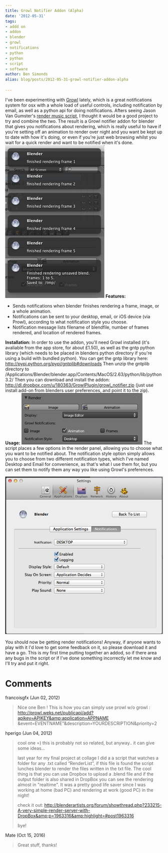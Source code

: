 ```yaml
---
title: Growl Notifier Addon (Alpha)
date: '2012-05-31'
tags:
- addd on
- addon
- blender
- growl
- notifications
- python
- python
- script
- software
author: Ben Simonds
alias: blog/posts/2012-05-31-growl-notifier-addon-alpha

---
```


I've been experimenting with [Growl](http://growl.info/) lately, which is a great notifications system for osx with a whole load of useful controls, including notification by email, as well as a python api for doing notifications. Afters seeing Jason Van Gumster's [render music script](http://wiki.blender.org/index.php/Extensions:2.6/Py/Scripts/Render/Render_Music), I thought it would be a good project to try and combine the two. The result is a Growl notifier addon for blender that gives you notifications about rendering, which is really useful to have if you're setting off an animation to render over night and you want be kept up to date with how it's doing, or even if you're just web browsing whilst you wait for a quick render and want to be notified when it's done. [![](/images/old/bgrowl.jpg)](/images/old/bgrowl.jpg) **Features:**

  * Sends notifications when blender finishes rendering a frame, image, or a whole animation.
  * Notifications can be sent to your desktop, email, or iOS device (via Prowl), according to what notification style you choose.
  * Notification message lists filename of blendfile, number of frames rendered, and location of rendered frames.

**Installation:** In order to use the addon, you'll need Growl installed (it's avaliable from the app store, for about £1.50), as well as the gntp python library (which needs to be placed in blenders python directory if you're using a build with bundled python). You can get the gntp library here: <http://pypi.python.org/pypi/gntplib#downloads> Then unzip the gntplib directory to /Applications/Blender/blender.app/Contents/MacOS/2.63/python/lib/python3.2/ Then you can download and install the addon: <http://dl.dropbox.com/u/180363/GrowlPlugin/growl_notifier.zip> (just use install add-on from blenders user preferences, and point it to the zip). **Usage:** [![](/images/old/screen-shot-2012-05-31-at-14-44-34.png)](/images/old/screen-shot-2012-05-31-at-14-44-34.png) The script places a few options in the render panel, allowing you to choose what you want to be notified about. The notification style option simply allows you to choose from two different notification types, which I've named Desktop and Email for convenience, as that's what I use them for, but you can set them to notify them any way you like using Growl's preferences. 

[![](/images/old/screen-shot-2012-05-31-at-14-47-17.png)](/images/old/screen-shot-2012-05-31-at-14-47-17.png)

You should now be getting render notifications! Anyway, if anyone wants to play with it I'd love to get some feedback on it, so please download it and have a go. This is my first time putting together an addod, so if there area any bugs in the script or if I've done something incorrectly let me know and I'll try and put it right.





# Comments


francoisgfx (Jun 02, 2012)
> Nice one Ben ! 
> This is how you can simply use prowl w/o growl :
> http://prowl.weks.net/publicapi/add?apikey=APIKEY&amp;application=APPNAME &amp;event=EVENTNAME"&amp;description=YOURDESCRIPTION&amp;priority=2

hperigo (Jun 04, 2012)
> cool one =)
> this is probably not so related, but anyway.. it can give some ideas...
> 
> last year for my final project at collage I did a a script that watches a folder for any .txt called “RenderList”, if this file is found the script lunches blender to render the files written in the txt file. The cool thing is that you can use Dropbox to upload a .blend file and if the output folder is also shared in DropBox you can see the rendering almost in "realtime". It was a pretty good life saver since I was working at home (bad PC) and rendering at work  (good PC) in the night!
> 
> check it out:
> http://blenderartists.org/forum/showthread.php?233215-A-very-simple-render-server-with-DropBox&amp;p=1963316&amp;highlight=#post1963316
> 
> 
> bye!

Mate (Oct 15, 2016)
> Great stuff, thanks!

